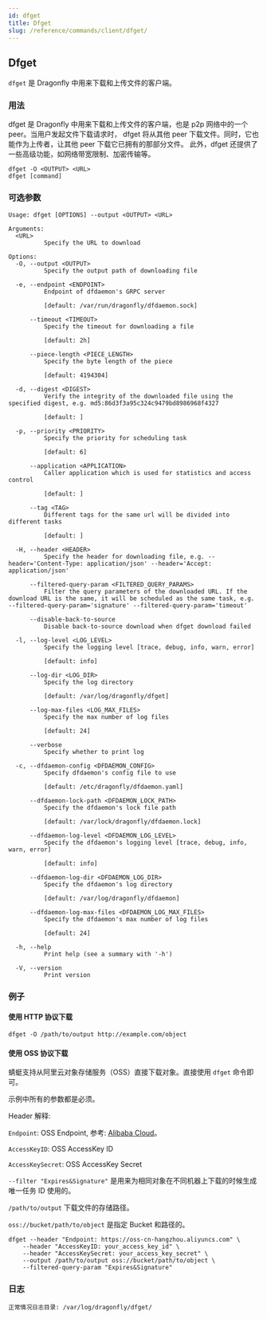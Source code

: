 ```yaml
---
id: dfget
title: Dfget
slug: /reference/commands/client/dfget/
---
```


## Dfget

`dfget` 是 Dragonfly 中用来下载和上传文件的客户端。

### 用法

dfget 是 Dragonfly 中用来下载和上传文件的客户端，也是 p2p 网络中的一个 peer。当用户发起文件下载请求时，
dfget 将从其他 peer 下载文件。同时，它也能作为上传者，让其他 peer 下载它已拥有的那部分文件。
此外，dfget 还提供了一些高级功能，如网络带宽限制、加密传输等。

```shell
dfget -O <OUTPUT> <URL>
dfget [command]
```

### 可选参数

<!-- markdownlint-disable -->

```text
Usage: dfget [OPTIONS] --output <OUTPUT> <URL>

Arguments:
  <URL>
          Specify the URL to download

Options:
  -O, --output <OUTPUT>
          Specify the output path of downloading file

  -e, --endpoint <ENDPOINT>
          Endpoint of dfdaemon's GRPC server

          [default: /var/run/dragonfly/dfdaemon.sock]

      --timeout <TIMEOUT>
          Specify the timeout for downloading a file

          [default: 2h]

      --piece-length <PIECE_LENGTH>
          Specify the byte length of the piece

          [default: 4194304]

  -d, --digest <DIGEST>
          Verify the integrity of the downloaded file using the specified digest, e.g. md5:86d3f3a95c324c9479bd8986968f4327

          [default: ]

  -p, --priority <PRIORITY>
          Specify the priority for scheduling task

          [default: 6]

      --application <APPLICATION>
          Caller application which is used for statistics and access control

          [default: ]

      --tag <TAG>
          Different tags for the same url will be divided into different tasks

          [default: ]

  -H, --header <HEADER>
          Specify the header for downloading file, e.g. --header='Content-Type: application/json' --header='Accept: application/json'

      --filtered-query-param <FILTERED_QUERY_PARAMS>
          Filter the query parameters of the downloaded URL. If the download URL is the same, it will be scheduled as the same task, e.g. --filtered-query-param='signature' --filtered-query-param='timeout'

      --disable-back-to-source
          Disable back-to-source download when dfget download failed

  -l, --log-level <LOG_LEVEL>
          Specify the logging level [trace, debug, info, warn, error]

          [default: info]

      --log-dir <LOG_DIR>
          Specify the log directory

          [default: /var/log/dragonfly/dfget]

      --log-max-files <LOG_MAX_FILES>
          Specify the max number of log files

          [default: 24]

      --verbose
          Specify whether to print log

  -c, --dfdaemon-config <DFDAEMON_CONFIG>
          Specify dfdaemon's config file to use

          [default: /etc/dragonfly/dfdaemon.yaml]

      --dfdaemon-lock-path <DFDAEMON_LOCK_PATH>
          Specify the dfdaemon's lock file path

          [default: /var/lock/dragonfly/dfdaemon.lock]

      --dfdaemon-log-level <DFDAEMON_LOG_LEVEL>
          Specify the dfdaemon's logging level [trace, debug, info, warn, error]

          [default: info]

      --dfdaemon-log-dir <DFDAEMON_LOG_DIR>
          Specify the dfdaemon's log directory

          [default: /var/log/dragonfly/dfdaemon]

      --dfdaemon-log-max-files <DFDAEMON_LOG_MAX_FILES>
          Specify the dfdaemon's max number of log files

          [default: 24]

  -h, --help
          Print help (see a summary with '-h')

  -V, --version
          Print version
```

<!-- markdownlint-restore -->

### 例子

#### 使用 HTTP 协议下载

```text
dfget -O /path/to/output http://example.com/object
```

#### 使用 OSS 协议下载

蜻蜓支持从阿里云对象存储服务（OSS）直接下载对象。直接使用 `dfget` 命令即可。

示例中所有的参数都是必须。

Header 解释:

`Endpoint`: OSS Endpoint, 参考: [Alibaba Cloud](https://www.alibabacloud.com/help/en/object-storage-service/latest/regions-and-endpoints)。

`AccessKeyID`: OSS AccessKey ID

`AccessKeySecret`: OSS AccessKey Secret

`--filter "Expires&Signature"` 是用来为相同对象在不同机器上下载的时候生成唯一任务 ID 使用的。

`/path/to/output` 下载文件的存储路径。

`oss://bucket/path/to/object` 是指定 Bucket 和路径的。

```shell
dfget --header "Endpoint: https://oss-cn-hangzhou.aliyuncs.com" \
    --header "AccessKeyID: your_access_key_id" \
    --header "AccessKeySecret: your_access_key_secret" \
    --output /path/to/output oss://bucket/path/to/object \
    --filtered-query-param "Expires&Signature"
```

### 日志

```text
正常情况日志目录: /var/log/dragonfly/dfget/
```
